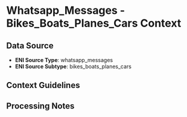 # Whatsapp_Messages - Bikes_Boats_Planes_Cars Context

## Data Source
- **ENI Source Type**: whatsapp_messages
- **ENI Source Subtype**: bikes_boats_planes_cars

## Context Guidelines

<!-- Add your context guidelines here -->

## Processing Notes

<!-- Add any specific processing notes for this data type -->
